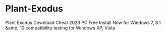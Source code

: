 # Plant-Exodus
Plant Exodus Download Cheat 2023 PC Free Install Now for Windows 7, 8.1 &amp;amp; 10 compatibility testing for Windows XP, Vista

